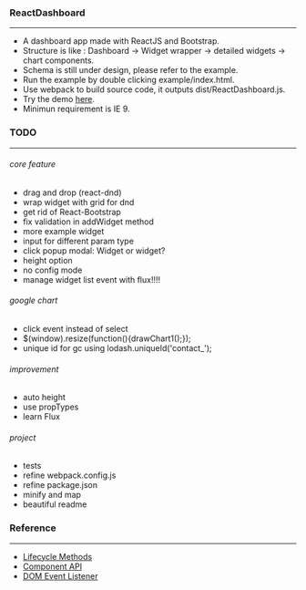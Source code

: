 ### ReactDashboard
---
* A dashboard app made with ReactJS and Bootstrap.
* Structure is like : Dashboard -> Widget wrapper -> detailed widgets -> chart components.
* Schema is still under design, please refer to the example.
* Run the example by double clicking example/index.html.
* Use webpack to build source code, it outputs dist/ReactDashboard.js.
* Try the demo [here](http://gjk0090.github.io/react-dashboard "ReactDashboard Example").
* Minimun requirement is IE 9.

### TODO
---
###### core feature
* drag and drop (react-dnd)
* wrap widget with grid for dnd
* get rid of React-Bootstrap
* fix validation in addWidget method
* more example widget
* input for different param type
* click popup modal: Widget or widget?
* height option
* no config mode
* manage widget list event with flux!!!!

###### google chart
* click event instead of select
* $(window).resize(function(){drawChart1();});
* unique id for gc using lodash.uniqueId('contact_');

###### improvement
* auto height
* use propTypes
* learn Flux

###### project
* tests
* refine webpack.config.js
* refine package.json
* minify and map
* beautiful readme

### Reference
---
* [Lifecycle Methods](https://facebook.github.io/react/docs/component-specs.html)
* [Component API](https://facebook.github.io/react/docs/component-api.html)
* [DOM Event Listener](https://facebook.github.io/react/tips/dom-event-listeners.html)
